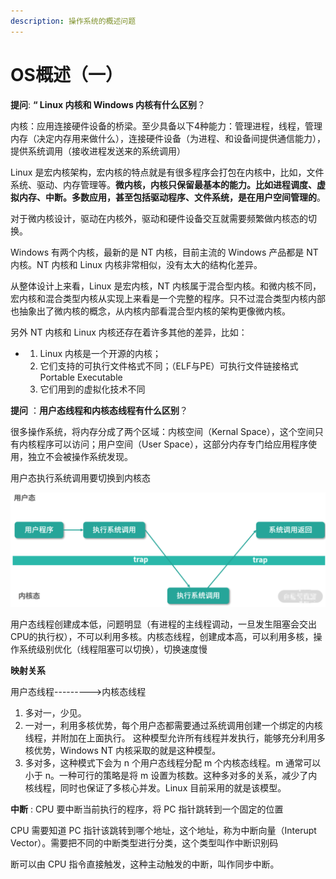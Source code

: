 ```yaml
---
description: 操作系统的概述问题
---
```


# OS概述（一）

**提问**:    **“ Linux 内核和 Windows 内核有什么区别**？

内核：应用连接硬件设备的桥梁。至少具备以下4种能力：管理进程，线程，管理内存（决定内存用来做什么），连接硬件设备（为进程、和设备间提供通信能力），提供系统调用（接收进程发送来的系统调用）

 Linux 是宏内核架构，宏内核的特点就是有很多程序会打包在内核中，比如，文件系统、驱动、内存管理等。**微内核，内核只保留最基本的能力。比如进程调度、虚拟内存、中断。多数应用，甚至包括驱动程序、文件系统，是在用户空间管理的**。

对于微内核设计，驱动在内核外，驱动和硬件设备交互就需要频繁做内核态的切换。

 Windows 有两个内核，最新的是 NT 内核，目前主流的 Windows 产品都是 NT 内核。NT 内核和 Linux 内核非常相似，没有太大的结构化差异。

从整体设计上来看，Linux 是宏内核，NT 内核属于混合型内核。和微内核不同，宏内核和混合类型内核从实现上来看是一个完整的程序。只不过混合类型内核内部也抽象出了微内核的概念，从内核内部看混合型内核的架构更像微内核。

另外 NT 内核和 Linux 内核还存在着许多其他的差异，比如：

* 1. Linux 内核是一个开源的内核；
  2. 它们支持的可执行文件格式不同；（ELF与PE）可执行文件链接格式  Portable Executable
  3. 它们用到的虚拟化技术不同

**提问** ：**用户态线程和内核态线程有什么区别**？

很多操作系统，将内存分成了两个区域：内核空间（Kernal Space），这个空间只有内核程序可以访问；用户空间（User Space），这部分内存专门给应用程序使用，独立不会被操作系统发现。

用户态执行系统调用要切换到内核态

![&#x7528;&#x6237;&#x6001;&#x5207;&#x6362;&#x5230;&#x5185;&#x6838;&#x6001;&#x6D41;&#x7A0B;](../.gitbook/assets/image%20%2814%29.png)

用户态线程创建成本低，问题明显（有进程的主线程调动，一旦发生阻塞会交出CPU的执行权），不可以利用多核。内核态线程，创建成本高，可以利用多核，操作系统级别优化（线程阻塞可以切换），切换速度慢

**映射关系** 

   用户态线程---------&gt;内核态线程

1. 多对一，少见。
2. 一对一，利用多核优势，每个用户态都需要通过系统调用创建一个绑定的内核线程，并附加在上面执行。 这种模型允许所有线程并发执行，能够充分利用多核优势，Windows NT 内核采取的就是这种模型。
3. 多对多，这种模式下会为 n 个用户态线程分配 m 个内核态线程。m 通常可以小于 n。一种可行的策略是将 m 设置为核数。这种多对多的关系，减少了内核线程，同时也保证了多核心并发。Linux 目前采用的就是该模型。

**中断** : CPU 要中断当前执行的程序，将 PC 指针跳转到一个固定的位置

CPU 需要知道 PC 指针该跳转到哪个地址，这个地址，称为中断向量（Interupt Vector）。需要把不同的中断类型进行分类，这个类型叫作中断识别码

断可以由 CPU 指令直接触发，这种主动触发的中断，叫作同步中断。

